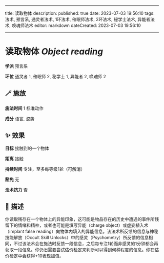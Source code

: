 
---
title: 读取物体
description: 
published: true
date: 2023-07-03 19:56:10
tags: 法术, 预言系, 通灵者法术, 1环法术, 催眠师法术, 2环法术, 秘学士法术, 异能者法术, 唤魂师法术
editor: markdown
dateCreated: 2023-07-03 19:56:10

---

# **读取物体** *Object reading*

**学派** 预言系 

**环位** 通灵者 1, 催眠师 2, 秘学士 1, 异能者 2, 唤魂师 2

## 🪄 施放

**施法时间** 1 标准动作

**成分** 语言, 姿势

## ✨ 效果 

**目标** 接触到的一个物体 

**距离** 接触  

**持续时间** 专注，至多每等级1轮（可解消） 

**豁免** 无

**法术抗力** 否

## 📖 描述

你读取残存在一个物体上的异能印象，这可能是物品存在的历史中遭遇的事件所残留下的情绪和精神，或者也可能是填写异能（charge object）或虚妄植入术（implant false reading）向物体内填入的异能信息。该法术所反馈的信息与神秘技能解放（Occult Skill Unlocks）中的感灵（Psychometry）所反馈的信息相同，不过该法术会在施法时反馈一段信息，之后每专注1轮而非感灵的1分钟都会再获取一段信息。你仍旧需要尝试估价检定来判断可以得到何种程度的信息。你在估价检定中会获得+10表现加值。
    